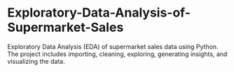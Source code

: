 # Exploratory-Data-Analysis-of-Supermarket-Sales
Exploratory Data Analysis (EDA) of supermarket sales data using Python. The project includes importing, cleaning, exploring, generating insights, and visualizing the data.

